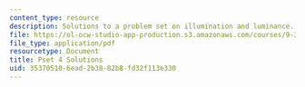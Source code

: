 ```yaml
---
content_type: resource
description: Solutions to a problem set on illumination and luminance.
file: https://ol-ocw-studio-app-production.s3.amazonaws.com/courses/9-35-sensation-and-perception-spring-2009/353705106ead2b3882b8fd32f113e330_MIT9_35s09_sol_pset04.pdf
file_type: application/pdf
resourcetype: Document
title: Pset 4 Solutions
uid: 35370510-6ead-2b38-82b8-fd32f113e330
---
```

